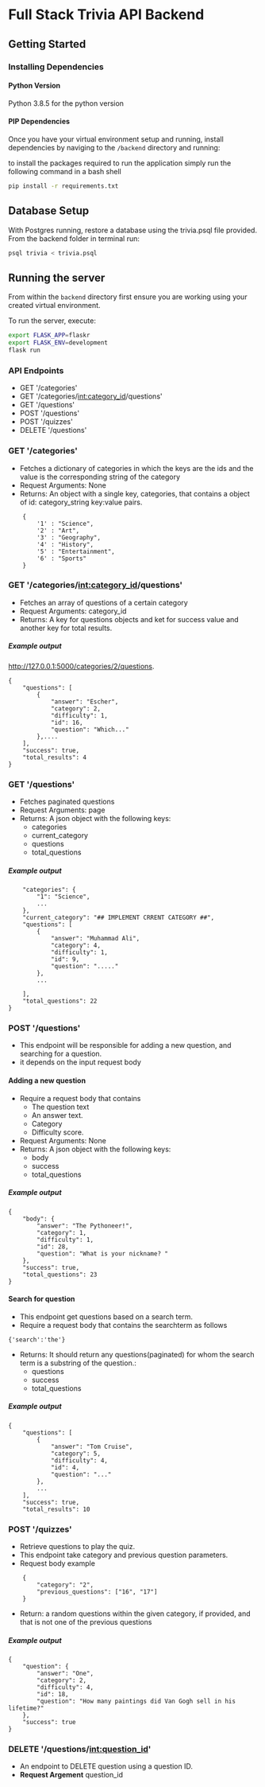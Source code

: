 # Full Stack Trivia API Backend

## Getting Started

### Installing Dependencies

#### Python Version
Python 3.8.5 for the python version 
#### PIP Dependencies

Once you have your virtual environment setup and running, install dependencies by naviging to the `/backend` directory and running:

to install the packages required to run the application simply run the following command in a bash shell
```bash
pip install -r requirements.txt
```

## Database Setup
With Postgres running, restore a database using the trivia.psql file provided. From the backend folder in terminal run:
```bash
psql trivia < trivia.psql
```

## Running the server

From within the `backend` directory first ensure you are working using your created virtual environment.

To run the server, execute:

```bash
export FLASK_APP=flaskr
export FLASK_ENV=development
flask run
```
### API Endpoints
- GET     '/categories'
- GET     '/categories/<int:category_id>/questions'
- GET     '/questions'
- POST    '/questions'
- POST    '/quizzes'
- DELETE  '/questions'

### GET '/categories'
- Fetches a dictionary of categories in which the keys are the ids and the value is the corresponding string of the category
- Request Arguments: None
- Returns: An object with a single key, categories, that contains a object of id: category_string key:value pairs. 
```
    {
        '1' : "Science",
        '2' : "Art",
        '3' : "Geography", 
        '4' : "History",
        '5' : "Entertainment",
        '6' : "Sports"
    }
```
### GET '/categories/<int:category_id>/questions'
- Fetches an array of questions of a certain category
- Request Arguments: category_id
- Returns: A key for questions objects and ket for success value and another key for total results. 

##### Example output

http://127.0.0.1:5000/categories/2/questions.
```
{
    "questions": [
        {
            "answer": "Escher",
            "category": 2,
            "difficulty": 1,
            "id": 16,
            "question": "Which..."
        },....
    ],
    "success": true,
    "total_results": 4
}
```
### GET  '/questions'
- Fetches paginated questions
- Request Arguments: page
- Returns: A json object with the following keys:
    - categories
    - current_category
    - questions
    - total_questions

##### Example output

```{
    "categories": {
        "1": "Science",
        ...
    },
    "current_category": "## IMPLEMENT CRRENT CATEGORY ##",
    "questions": [
        {
            "answer": "Muhammad Ali",
            "category": 4,
            "difficulty": 1,
            "id": 9,
            "question": "....."
        },
        ...
        
    ],
    "total_questions": 22
}
```
### POST '/questions'

- This endpoint will be responsible for adding a new question, and searching for a question.
- it depends on the input request body
#### Adding a new question
- Require  a request body that contains
    - The question text
    - An answer text.
    - Category
    - Difficulty score.
- Request Arguments: None
- Returns: A json object with the following keys:
    - body
    - success
    - total_questions

##### Example output
 

```
{
    "body": {
        "answer": "The Pythoneer!",
        "category": 1,
        "difficulty": 1,
        "id": 28,
        "question": "What is your nickname? "
    },
    "success": true,
    "total_questions": 23
}
```
#### Search for question
- This endpoint get questions based on a search term. 
- Require  a request body that contains the searchterm as follows
```
{'search':'the'}
```
- Returns: It should return any questions(paginated) for whom the search term is a substring of the question.:
    - questions
    - success
    - total_questions

##### Example output

```
{
    "questions": [
        {
            "answer": "Tom Cruise",
            "category": 5,
            "difficulty": 4,
            "id": 4,
            "question": "..."
        }, 
        ...
    ],
    "success": true,
    "total_results": 10

```

### POST '/quizzes'
- Retrieve questions to play the quiz. 
- This endpoint take category and previous question parameters.
- Request body example
```
    {
        "category": "2",
        "previous_questions": ["16", "17"]
    }
```
- Return: a random questions within the given category, if provided, and that is not one of the previous questions

##### Example output
```
{
    "question": {
        "answer": "One",
        "category": 2,
        "difficulty": 4,
        "id": 18,
        "question": "How many paintings did Van Gogh sell in his lifetime?"
    },
    "success": true
}
```

### DELETE '/questions/<int:question_id>'
- An endpoint to DELETE question using a question ID.
- __Request Argement__ question_id
